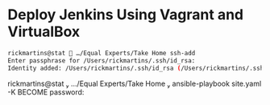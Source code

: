 # Deploy Jenkins Using Vagrant and VirtualBox

```bash
rickmartins@stat  …/Equal Experts/Take Home ssh-add                                                                 
Enter passphrase for /Users/rickmartins/.ssh/id_rsa:
Identity added: /Users/rickmartins/.ssh/id_rsa (/Users/rickmartins/.ssh/id_rsa)
```


 rickmartins@stat  …/Equal Experts/Take Home  ansible-playbook site.yaml -K
BECOME password: